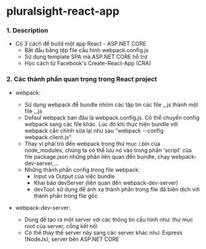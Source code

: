 # pluralsight-react-app

### 1. Description

- Có 3 cách để build một app React - ASP.NET CORE
  - Bắt đầu bằng tệp file cấu hình webpack.config.js
  - Sử dụng template SPA mà ASP.NET CORE hỗ trợ
  - Học cách từ Facebook's Create-React-App (CRA)

### 2. Các thành phần quan trọng trong React project

- webpack:

  - Sử dụng webpack để bundle nhóm các tập tin các file _.js thành một file _.js
  - Defaul webpack ban đâu là webpack.config.js. Có thể chuyển config webpack sang các file khác. Lúc đó khi thực hiện bundle với webpack cần chỉnh sửa lại như sau "webpack --config webpack.client.js"
  - Thay vì phải trỏ đến webpack trong thư mục /.bin của node_modules, chúng ta có thể lưu nó vào trong phần 'script' của file package.json những phần liên quan đến bundle, chạy webpack-dev-server,...
  - Những thành phần config trong file webpack:
    - Input và Output của việc bundle
    - Khai báo devServer (liên quan đến webpack-dev-server)
    - devTool: sử dụng để ánh xạ thành phần trong file đã biên dịch với thành phần trong file gốc

- webpack-dev-server:
  - Dùng để tạo ra một server với các thông tin cấu hình như: thư mục root của server, cổng kết nối
  - Có thế thay thế server này sang các server khác như: Express (NodeJs), server bên ASP.NET CORE
